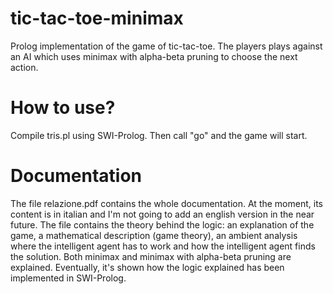 # tic-tac-toe-minimax
Prolog implementation of the game of tic-tac-toe. The players plays against an AI which uses minimax with alpha-beta pruning to choose the next action.

# How to use?
Compile tris.pl using SWI-Prolog. Then call "go" and the game will start.

# Documentation
The file relazione.pdf contains the whole documentation. At the moment, its content is in italian and I'm not going to add an english version in the near future. The file contains the theory behind the logic: an explanation of the game, a mathematical description (game theory), an ambient analysis where the intelligent agent has to work and how the intelligent agent finds the solution. Both minimax and minimax with alpha-beta pruning are explained. Eventually, it's shown how the logic explained has been implemented in SWI-Prolog.
